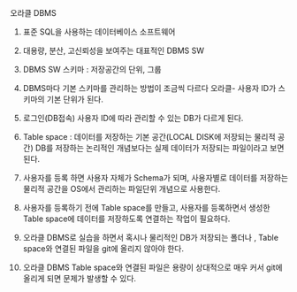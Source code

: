 오라클 DBMS
1. 표준 SQL을 사용하는 데이터베이스 소프트웨어
2. 대용량, 분산, 고신뢰성을 보여주는 대표적인 DBMS SW
3. DBMS SW 스키마 : 저장공간의 단위, 그룹
4. DBMS마다 기본 스키마를 관리하는 방법이 조금씩 다르다
   오라클- 사용자 ID가 스키마의 기본 단위가 된다. 
5. 로그인(DB접속) 사용자 ID에 따라 관리할 수 있는 DB가 다르게 된다.

6. Table space : 데이터를 저장하는 기본 공간(LOCAL DISK에 저장되는 물리적 공간) 
				 DB를 저장하는 논리적인 개념보다는 실제 데이터가 저장되는 파일이라고 보면 된다.
7. 사용자를 등록 하면 사용자 자체가 Schema가 되며, 사용자별로 데이터를 저장하는 물리적 공간을 OS에서 
   관리하는 파일단위 개념으로 사용한다. 
8. 사용자를 등록하기 전에 Table space를 만들고, 사용자를 등록하면서 생성한 Table space에 데이터를 
   저장하도록 연결하는 작업이 필요하다. 
9. 오라클 DBMS로 실습을 하면서 혹시나 물리적인 DB가 저장되는 폴더나 , Table space와 연결된 파일을
   git에 올리지 않아야 한다. 
10. 오라클 DBMS Table space와 연결된 파일은 용량이 상대적으로 매우 커서 git에 올리게 되면
    문제가 발생할 수 있다.
